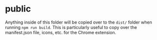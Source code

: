 # public
Anything inside of this folder will be copied over to the `dist/` folder when running `npm run build`. This is particularly useful
to copy over the manifest.json file, icons, etc. for the Chrome extension.